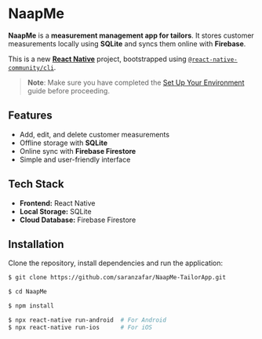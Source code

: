 # NaapMe

**NaapMe** is a **measurement management app for tailors**. It stores customer measurements locally using **SQLite** and syncs them online with **Firebase**.  

This is a new [**React Native**](https://reactnative.dev) project, bootstrapped using [`@react-native-community/cli`](https://github.com/react-native-community/cli).

> **Note**: Make sure you have completed the [Set Up Your Environment](https://reactnative.dev/docs/set-up-your-environment) guide before proceeding.


## Features
- Add, edit, and delete customer measurements  
- Offline storage with **SQLite**  
- Online sync with **Firebase Firestore**  
- Simple and user-friendly interface  

## Tech Stack
- **Frontend:** React Native  
- **Local Storage:** SQLite  
- **Cloud Database:** Firebase Firestore  

## Installation  
Clone the repository, install dependencies and run the application:  
   ```sh
   $ git clone https://github.com/saranzafar/NaapMe-TailorApp.git
   
   $ cd NaapMe

   $ npm install

   $ npx react-native run-android  # For Android
   $ npx react-native run-ios      # For iOS
   ```


